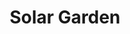 ---
title: "Solar Garden"
description: "This piece is a hymn to abundance. The sunflower, in full bloom, becomes an earthly sun, radiating color and vitality. Surrounded by leaves and flowers intertwined like joyful thoughts, I wanted to capture that moment when nature turns into celebration. It’s a work about light, about growth, about beauty that blooms without asking for permission. Each petal is an affirmation, each shadow a caress of summer."
image: "@assets/projects/20.jpg"
---